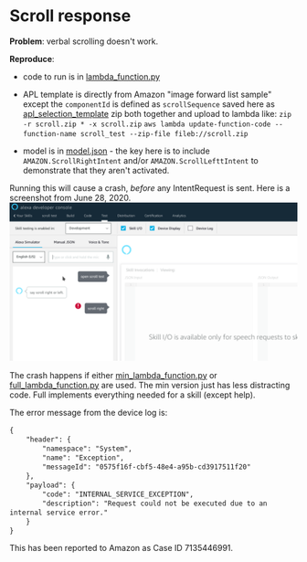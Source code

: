 # Scroll response
**Problem**: verbal scrolling doesn't work.


**Reproduce**:
* code to run is in [lambda_function.py](zip/lambda_function.py)
* APL template is directly from Amazon "image forward list sample" except the `componentId` is defined as `scrollSequence` saved here as [apl_selection_template](zip/apl_selection_template.json)
zip both together and upload to lambda like:
`zip -r scroll.zip * -x scroll.zip`
`aws lambda update-function-code --function-name scroll_test --zip-file fileb://scroll.zip`

* model is in [model.json](model.json) - the key here is to include `AMAZON.ScrollRightIntent` and/or `AMAZON.ScrollLefttIntent` to demonstrate that they aren't activated.

Running this will cause a crash, *before* any IntentRequest is sent. Here is a screenshot from June 28, 2020.
![screenshot](Screenshot_20200628_081425.png)

The crash happens if either [min_lambda_function.py](min_lambda_function.py) or [full_lambda_function.py](full_lambda_function.py) are used. The min version just has less distracting code. Full implements everything needed for a skill (except help).

The error message from the device log is:
```
{
    "header": {
        "namespace": "System",
        "name": "Exception",
        "messageId": "0575f16f-cbf5-48e4-a95b-cd3917511f20"
    },
    "payload": {
        "code": "INTERNAL_SERVICE_EXCEPTION",
        "description": "Request could not be executed due to an internal service error."
    }
}
```
This has been reported to Amazon as Case ID 7135446991.
